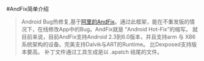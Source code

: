 #AndFix简单介绍

>Android Bug热修复,基于[阿里的AndFix](https://github.com/alibaba/AndFix)。通过此框架，能在不重发版的情况下，在线修改App中的Bug。AndFix就是 “Android Hot-Fix”的缩写。 
就目前来说，目前AndFix支持Android 2.3到6.0版本，并且支持arm 与 X86系统架构的设备。完美支持Dalvik与ART的Runtime。 比Dexposed支持版本要高。
补丁文件通过工具生成是以 .apatch 结尾的文件。
